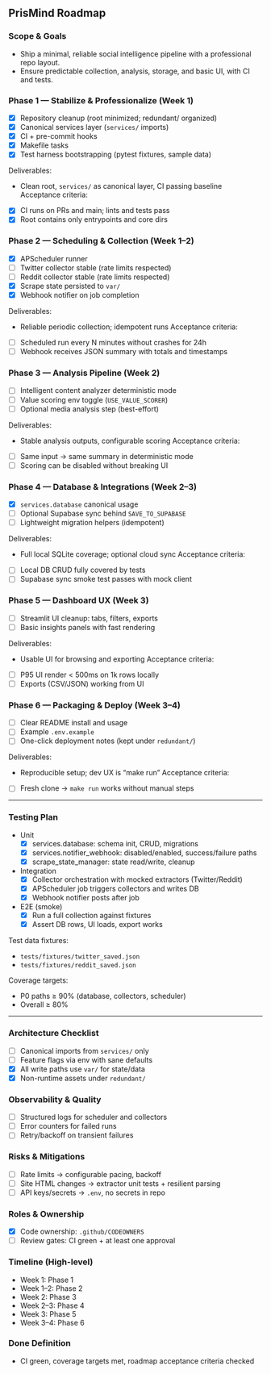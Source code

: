 ## PrisMind Roadmap

### Scope & Goals

- Ship a minimal, reliable social intelligence pipeline with a professional repo layout.
- Ensure predictable collection, analysis, storage, and basic UI, with CI and tests.

### Phase 1 — Stabilize & Professionalize (Week 1)

- [X] Repository cleanup (root minimized; redundant/ organized)
- [X] Canonical services layer (`services/` imports)
- [X] CI + pre-commit hooks
- [X] Makefile tasks
- [X] Test harness bootstrapping (pytest fixtures, sample data)

Deliverables:

- Clean root, `services/` as canonical layer, CI passing baseline
  Acceptance criteria:

- [X] CI runs on PRs and main; lints and tests pass
- [X] Root contains only entrypoints and core dirs

### Phase 2 — Scheduling & Collection (Week 1–2)

- [X] APScheduler runner
- [ ] Twitter collector stable (rate limits respected)
- [ ] Reddit collector stable (rate limits respected)
- [X] Scrape state persisted to `var/`
- [X] Webhook notifier on job completion

Deliverables:

- Reliable periodic collection; idempotent runs
  Acceptance criteria:

- [ ] Scheduled run every N minutes without crashes for 24h
- [ ] Webhook receives JSON summary with totals and timestamps

### Phase 3 — Analysis Pipeline (Week 2)

- [ ] Intelligent content analyzer deterministic mode
- [ ] Value scoring env toggle (`USE_VALUE_SCORER`)
- [ ] Optional media analysis step (best-effort)

Deliverables:

- Stable analysis outputs, configurable scoring
  Acceptance criteria:

- [ ] Same input → same summary in deterministic mode
- [ ] Scoring can be disabled without breaking UI

### Phase 4 — Database & Integrations (Week 2–3)

- [X] `services.database` canonical usage
- [ ] Optional Supabase sync behind `SAVE_TO_SUPABASE`
- [ ] Lightweight migration helpers (idempotent)

Deliverables:

- Full local SQLite coverage; optional cloud sync
  Acceptance criteria:

- [ ] Local DB CRUD fully covered by tests
- [ ] Supabase sync smoke test passes with mock client

### Phase 5 — Dashboard UX (Week 3)

- [ ] Streamlit UI cleanup: tabs, filters, exports
- [ ] Basic insights panels with fast rendering

Deliverables:

- Usable UI for browsing and exporting
  Acceptance criteria:

- [ ] P95 UI render < 500ms on 1k rows locally
- [ ] Exports (CSV/JSON) working from UI

### Phase 6 — Packaging & Deploy (Week 3–4)

- [ ] Clear README install and usage
- [ ] Example `.env.example`
- [ ] One-click deployment notes (kept under `redundant/`)

Deliverables:

- Reproducible setup; dev UX is “make run”
  Acceptance criteria:

- [ ] Fresh clone → `make run` works without manual steps

---

### Testing Plan

- Unit
  - [X] services.database: schema init, CRUD, migrations
  - [X] services.notifier_webhook: disabled/enabled, success/failure paths
  - [X] scrape_state_manager: state read/write, cleanup
- Integration
  - [X] Collector orchestration with mocked extractors (Twitter/Reddit)
  - [X] APScheduler job triggers collectors and writes DB
  - [X] Webhook notifier posts after job
- E2E (smoke)
  - [X] Run a full collection against fixtures
  - [X] Assert DB rows, UI loads, export works

Test data fixtures:

- `tests/fixtures/twitter_saved.json`
- `tests/fixtures/reddit_saved.json`

Coverage targets:

- P0 paths ≥ 90% (database, collectors, scheduler)
- Overall ≥ 80%

---

### Architecture Checklist

- [ ] Canonical imports from `services/` only
- [ ] Feature flags via env with sane defaults
- [X] All write paths use `var/` for state/data
- [X] Non-runtime assets under `redundant/`

### Observability & Quality

- [ ] Structured logs for scheduler and collectors
- [ ] Error counters for failed runs
- [ ] Retry/backoff on transient failures

### Risks & Mitigations

- [ ] Rate limits → configurable pacing, backoff
- [ ] Site HTML changes → extractor unit tests + resilient parsing
- [ ] API keys/secrets → `.env`, no secrets in repo

### Roles & Ownership

- [X] Code ownership: `.github/CODEOWNERS`
- [ ] Review gates: CI green + at least one approval

### Timeline (High-level)

- Week 1: Phase 1
- Week 1–2: Phase 2
- Week 2: Phase 3
- Week 2–3: Phase 4
- Week 3: Phase 5
- Week 3–4: Phase 6

### Done Definition

- CI green, coverage targets met, roadmap acceptance criteria checked
